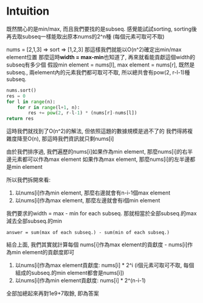 # Intuition

既然關心的是min/max, 而且我們要找的是subseq.
感覺能試試sorting, sorting後再去取subseq一樣能取出原本nums的2^n種 (每個元素可取可不取)
 
nums = [2,1,3] => sort => [1,2,3]
那這樣我們就能以O(n^2)確定出min/max element位置
那麼這時**width = max-min**也知道了, 再來就看能貢獻這個width的subseq有多少個
假設min element = nums[l], max element = nums[r],
既然是subseq., 兩element內的元素我們都可取可不取, 所以總共會有pow(2, r-l-1)種subseq.

```py
nums.sort()
res = 0
for l in range(n):
    for r in range(l+1, n):
        res += pow(2, r-l-1) * (nums[r]-nums[l])
return res
```

這時我們就找到了O(n^2)的解法, 但依照這題的數據規模是過不了的
我們得將複雜度降至O(n), 那這時我們資訊就只剩nums[i]

由於我們排序過, 我們遍歷的nums[i]如果作為min element, 那麼nums[i]的右半邊元素都可以作為max element
如果作為max element, 那麼nums[i]的左半邊都是min element

所以我們拆開來看:
1. 以nums[i]作為min element, 那麼右邊就會有n-i-1個max element
2. 以nums[i]作為max element, 那麼左邊就會有i個min element

我們要求的width = max - min for each subseq.
那就相當於全部subseq.的max減去全部subseq.的min

`answer = sum(max of each subseq.) - sum(min of each subseq.)`

結合上面, 我們其實就計算每個 nums[i]作為max element的貢獻度 - nums[i]作為min element的貢獻度即可
1. 以nums[i]作為max element貢獻度: nums[i] * 2^i (i個元素可取可不取, 每個組成的subseq.的min element都會是nums[i])
2. 以nums[i]作為min element貢獻度: nums[i] * 2^(n-i-1)

全部加總起來再對1e9+7取餘, 即為答案